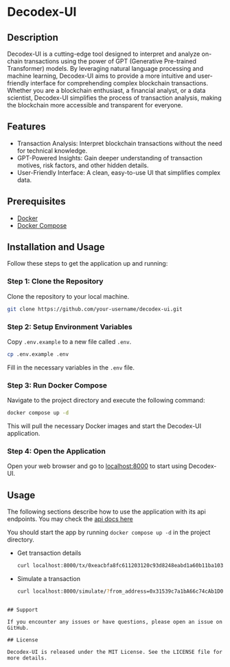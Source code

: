 # Decodex-UI

## Description

Decodex-UI is a cutting-edge tool designed to interpret and analyze on-chain transactions using the power of GPT (Generative Pre-trained Transformer) models. By leveraging natural language processing and machine learning, Decodex-UI aims to provide a more intuitive and user-friendly interface for comprehending complex blockchain transactions. Whether you are a blockchain enthusiast, a financial analyst, or a data scientist, Decodex-UI simplifies the process of transaction analysis, making the blockchain more accessible and transparent for everyone.

## Features

- Transaction Analysis: Interpret blockchain transactions without the need for technical knowledge.
- GPT-Powered Insights: Gain deeper understanding of transaction motives, risk factors, and other hidden details.
- User-Friendly Interface: A clean, easy-to-use UI that simplifies complex data.

## Prerequisites

- [Docker](https://www.docker.com/)
- [Docker Compose](https://docs.docker.com/compose/)

## Installation and Usage

Follow these steps to get the application up and running:

### Step 1: Clone the Repository

Clone the repository to your local machine.

```bash
git clone https://github.com/your-username/decodex-ui.git
```

### Step 2: Setup Environment Variables

Copy `.env.example` to a new file called `.env`.

```bash
cp .env.example .env
```

Fill in the necessary variables in the `.env` file.

### Step 3: Run Docker Compose

Navigate to the project directory and execute the following command:

```bash
docker compose up -d
```

This will pull the necessary Docker images and start the Decodex-UI application.

### Step 4: Open the Application

Open your web browser and go to [localhost:8000](http://localhost:8000) to start using Decodex-UI.

## Usage

The following sections describe how to use the application with its api endpoints. You may check the [api docs here](http://loclahost:8000/docs)

You should start the app by running `docker compose up -d` in the project directory.

- Get transaction details

  ```bash
  curl localhost:8000/tx/0xeacbfa8fc611203120c93d8248eabd1a60b11ba103e8c5bdd773f83271e97a51
  ```

- Simulate a transaction

  ```bash
  curl localhost:8000/simulate/?from_address=0x31539c7a1bA66c74cAb1D05C5A1832CB583aA64D&to_address=0x898e51FDFd3DA66912330eB95788Fc3c26d2913C
  ```

```

## Support

If you encounter any issues or have questions, please open an issue on GitHub.

## License

Decodex-UI is released under the MIT License. See the LICENSE file for more details.
```

